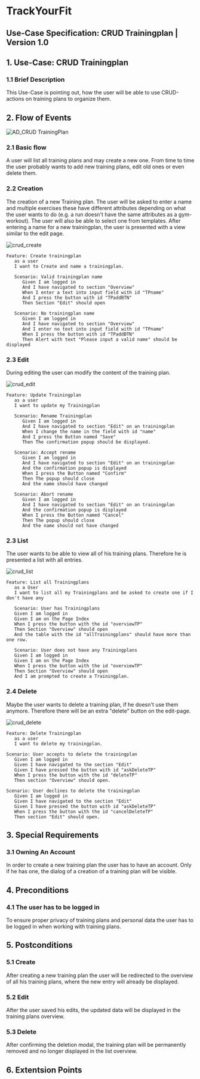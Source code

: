 # TrackYourFit
## Use-Case Specification: CRUD Trainingplan | Version 1.0

## 1. Use-Case: CRUD Trainingplan

### 1.1 Brief Description

This Use-Case is pointing out, how the user will be able to use CRUD-actions on training plans to organize them.

## 2. Flow of Events

![AD_CRUD TrainingPlan](UC-Specification-CRUD-TrainingPlan.jpg)

### 2.1 Basic flow

A user will list all training plans and may create a new one. From time to time the user probably wants to add new training plans, edit old ones or even delete them.

### 2.2 Creation  

The creation of a new Training plan. The user will be asked to enter a name and multiple exercises these have different attributes depending on what the user wants to do (e.g. a run doesn't have the same attributes as a gym-workout). The user will also be able to select one from templates. After entering a name for a new trainingplan, the user is presented with a view similar to the edit page.

![crud_create](Pictures/Mockups/UC-Trainingplan-Create.jpg)

```gherkin
Feature: Create trainingplan
   as a user
   I want to Create and name a trainingplan.

   Scenario: Valid trainingplan name
      Given I am logged in
      And I have navigated to section "Overview" 
      When I enter a text into input field with id "TPname"
      And I press the button with id "TPaddBTN"
      Then Section "Edit" should open

   Scenario: No trainingplan name
      Given I am logged in
      And I have navigated to section "Overview" 
      And I enter no text into input field with id "TPname"
      When I press the button with id "TPaddBTN"
      Then Alert with text "Please input a valid name" should be displayed
```

### 2.3 Edit

During editing the user can modify the content of the training plan.

![crud_edit](Pictures/Mockups/UC-Trainingplan-Edit.jpg)

```gherkin
Feature: Update Trainingplan
   as a user
   I want to update my Trainingplan

   Scenario: Rename Trainingplan
      Given I am logged in
      And I have navigated to section "Edit" on an trainingplan
      When I change the name in the field with id "name"
      And I press the Button named "Save"
      Then The confirmation popup should be displayed.

   Scenario: Accept rename
      Given I am logged in
      And I have navigated to section "Edit" on an trainingplan
      And the confirmation popup is displayed
      When I press the Button named "Confirm"
      Then The popup should close
      And the name should have changed

   Scenario: Abort rename
      Given I am logged in
      And I have navigated to section "Edit" on an trainingplan
      And the confirmation popup is displayed
      When I press the Button named "Cancel"
      Then The popup should close
      And the name should not have changed
```

### 2.3 List

The user wants to be able to view all of his training plans. Therefore he is presented a list with all entries.

![crud_list](Pictures/Mockups/UC-Trainingplan-List.jpg)

```gherkin
Feature: List all Trainingplans
   as a User
   I want to list all my Trainingplans and be asked to create one if I don't have any
   
   Scenario: User has Trainingplans
   Given I am logged in
   Given I am on the Page Index
   When I press the button with the id "overviewTP"
   Then Section "Overview" should open
   And the table with the id "allTrainingplans" should have more than one row.

   Scenario: User does not have any Trainingplans
   Given I am logged in
   Given I am on the Page Index
   When I press the button with the id "overviewTP"
   Then Section "Overview" should open
   And I am prompted to create a Trainingplan.

```

### 2.4 Delete

Maybe the user wants to delete a training plan, if he doesn't use them anymore. Therefore there will be an extra "delete" button on the edit-page.

![crud_delete](Pictures/Mockups/UC-Trainingplan-Delete.jpg)

```gherkin
Feature: Delete Trainingplan
   as a user
   I want to delete my trainingplan.
   
Scenario: User accepts to delete the trainingplan
   Given I am logged in
   Given I have navigated to the section "Edit"
   Given I have pressed the button with id "askDeleteTP"
   When I press the button with the id "deleteTP"
   Then section "Overview" should open.

Scenario: User declines to delete the trainingplan
   Given I am logged in
   Given I have navigated to the section "Edit"
   Given I have pressed the button with id "askDeleteTP"
   When I press the button with the id "cancelDeleteTP"
   Then section "Edit" should open.
```

## 3. Special Requirements

### 3.1 Owning An Account
        
In order to create a new training plan the user has to have an account. Only if he has one, the dialog of a creation of a training plan will be visible.

## 4. Preconditions

### 4.1 The user has to be logged in

To ensure proper privacy of training plans and personal data the user has to be logged in when working with training plans.

## 5. Postconditions

### 5.1 Create

After creating a new training plan the user will be redirected to the overview of all his training plans, where the new entry will already be displayed.

### 5.2 Edit

After the user saved his edits, the updated data will be displayed in the training plans overview.

### 5.3 Delete

After confirming the deletion modal, the training plan will be permanently removed and no longer displayed in the list overview.

## 6. Extentsion Points

